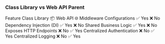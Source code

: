 ### Class Library vs Web API Parent
Feature	                    Class Library 📦	Web API 🌐
Middleware Configurations	✅ Yes	            ❌ No
Dependency Injection (DI)	✅ Yes	            ❌ No
Shared Business Logic	    ✅ Yes	            ❌ No
Exposes HTTP Endpoints	    ❌ No	            ✅ Yes
Centralized Authentication	❌ No	            ✅ Yes
Centralized Logging	        ❌ No                ✅ Yes